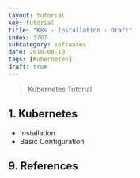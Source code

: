 ```yaml
---
layout: tutorial
key: tutorial
title: "K8s - Installation - Draft"
index: 3707
subcategory: softwares
date: 2018-08-10
tags: [Kubernetes]
draft: true
---
```


> Kubernetes Tutorial

## 1. Kubernetes
* Installation
* Basic Configuration


## 9. References
